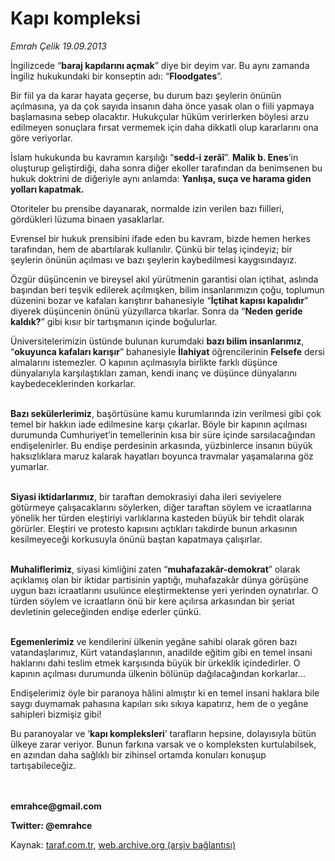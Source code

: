 # Kapı kompleksi

*Emrah Çelik 19.09.2013*

<div class="yazi"><p>İngilizcede “<b>baraj kapılarını açmak</b>” diye bir deyim var. Bu aynı zamanda İngiliz hukukundaki bir konseptin adı: “<b>Floodgates</b>”.</p>
<p>Bir fiil ya da karar hayata geçerse, bu durum bazı şeylerin önünün açılmasına, ya da çok sayıda insanın daha önce yasak olan o fiili yapmaya başlamasına sebep olacaktır. Hukukçular hüküm verirlerken böylesi arzu edilmeyen sonuçlara fırsat vermemek için daha dikkatli olup kararlarını ona göre veriyorlar.</p>
<p>İslam hukukunda bu kavramın karşılığı “<b>sedd-i zerâî</b>”. <b>Malik b. Enes</b>’in oluşturup geliştirdiği, daha sonra diğer ekoller tarafından da benimsenen bu hukuk doktrini de diğeriyle aynı anlamda: <b>Yanlışa, suça ve harama giden yolları kapatmak.</b> </p>
<p>Otoriteler bu prensibe dayanarak, normalde izin verilen bazı fiilleri, gördükleri lüzuma binaen yasaklarlar.</p>
<p>Evrensel bir hukuk prensibini ifade eden bu kavram, bizde hemen herkes tarafından, hem de abartılarak kullanılır. Çünkü bir telaş içindeyiz; bir şeylerin önünün açılması ve bazı şeylerin kaybedilmesi kaygısındayız.</p>
<p>Özgür düşüncenin ve bireysel akıl yürütmenin garantisi olan içtihat, aslında başından beri teşvik edilerek açılmışken, bilim insanlarımızın çoğu, toplumun düzenini bozar ve kafaları karıştırır bahanesiyle “<b>İçtihat kapısı kapalıdır</b>” diyerek düşüncenin önünü yüzyıllarca tıkarlar. Sonra da “<b>Neden geride kaldık?</b>” gibi kısır bir tartışmanın içinde boğulurlar.</p>
<p>Üniversitelerimizin üstünde bulunan kurumdaki <b>bazı bilim insanlarımız</b>, “<b>okuyunca kafaları karışır</b>” bahanesiyle <b>İlahiyat</b> öğrencilerinin <b>Felsefe</b> dersi almalarını istemezler. O kapının açılmasıyla birlikte farklı düşünce dünyalarıyla karşılaştıkları zaman, kendi inanç ve düşünce dünyalarını kaybedeceklerinden korkarlar.</p>
<p><b><br/>Bazı sekülerlerimiz</b>, başörtüsüne kamu kurumlarında izin verilmesi gibi çok temel bir hakkın iade edilmesine karşı çıkarlar. Böyle bir kapının açılması durumunda Cumhuriyet’in temellerinin kısa bir süre içinde sarsılacağından endişelenirler. Bu endişe perdesinin arkasında, yüzbinlerce insanın büyük haksızlıklara maruz kalarak hayatları boyunca travmalar yaşamalarına göz yumarlar.</p>
<p><b><br/>Siyasi iktidarlarımız</b>, bir taraftan demokrasiyi daha ileri seviyelere götürmeye çalışacaklarını söylerken, diğer taraftan söylem ve icraatlarına yönelik her türden eleştiriyi varlıklarına kasteden büyük bir tehdit olarak görürler. Eleştiri ve protesto kapısını açtıkları takdirde bunun arkasının kesilmeyeceği korkusuyla önünü baştan kapatmaya çalışırlar.</p>
<p><b><br/>Muhaliflerimiz</b>, siyasi kimliğini zaten “<b>muhafazakâr-demokrat</b>” olarak açıklamış olan bir iktidar partisinin yaptığı, muhafazakâr dünya görüşüne uygun bazı icraatlarını usulünce eleştirmektense yeri yerinden oynatırlar. O türden söylem ve icraatların önü bir kere açılırsa arkasından bir şeriat devletinin geleceğinden endişe ederler çünkü.</p>
<p><b><br/>Egemenlerimiz</b> ve kendilerini ülkenin yegâne sahibi olarak gören bazı vatandaşlarımız, Kürt vatandaşlarının, anadilde eğitim gibi en temel insani haklarını dahi teslim etmek karşısında büyük bir ürkeklik içindedirler. O kapının açılması durumunda ülkenin bölünüp dağılacağından korkarlar...</p>
<p>Endişelerimiz öyle bir paranoya hâlini almıştır ki en temel insani haklara bile saygı duymamak pahasına kapıları sıkı sıkıya kapatırız, hem de o yegâne sahipleri bizmişiz gibi!</p>
<p>Bu paranoyalar ve ‘<b>kapı kompleksleri</b>’ tarafların hepsine, dolayısıyla bütün ülkeye zarar veriyor. Bunun farkına varsak ve o kompleksten kurtulabilsek, en azından daha sağlıklı bir zihinsel ortamda konuları konuşup tartışabileceğiz.</p>
<p><b><br/><br/>emrahce@gmail.com</b></p>
<p><b>Twitter: @emrahce</b></p>
</div>

Kaynak: [taraf.com.tr](http://www.taraf.com.tr:80/emrah-celik/makale-kapi-kompleksi.htm), [web.archive.org (arşiv bağlantısı)](http://web.archive.org/web/20130920130025/http://www.taraf.com.tr:80/emrah-celik/makale-kapi-kompleksi.htm)
